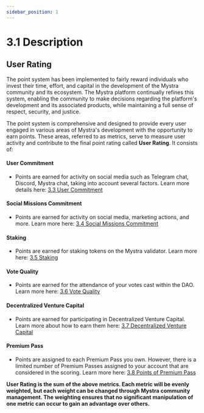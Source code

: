 ```yaml
---
sidebar_position: 1
---
```


# 3.1 Description

## User Rating

The point system has been implemented to fairly reward individuals who invest their time, effort, and capital in the development of the Mystra community and its ecosystem. The Mystra platform continually refines this system, enabling the community to make decisions regarding the platform's development and its associated products, while maintaining a full sense of respect, security, and justice.

The point system is comprehensive and designed to provide every user engaged in various areas of Mystra's development with the opportunity to earn points. These areas, referred to as metrics, serve to measure user activity and contribute to the final point rating called **User Rating**. It consists of:

#### User Commitment
- Points are earned for activity on social media such as Telegram chat, Discord, Mystra chat, taking into account several factors. Learn more details here: <a href="https://docs.mystra.io/docs/point-system/3.3-User-Commitment">3.3 User Commitment</a>

#### Social Missions Commitment
- Points are earned for activity on social media, marketing actions, and more. Learn more here: <a href="https://docs.mystra.io/docs/point-system/3.4-Social-Missions-Commitment">3.4 Social Missions Commitment</a>

#### Staking
- Points are earned for staking tokens on the Mystra validator. Learn more here: <a href="https://docs.mystra.io/docs/point-system/3.5-Staking">3.5 Staking</a>

#### Vote Quality
- Points are earned for the attendance of your votes cast within the DAO. Learn more here: <a href="https://docs.mystra.io/docs/point-system/3.6-Vote-Quality">3.6 Vote Quality</a>

#### Decentralized Venture Capital
- Points are earned for participating in Decentralized Venture Capital. Learn more about how to earn them here: <a href="https://docs.mystra.io/docs/point-system/3.7-Venture-Capital">3.7 Decentralized Venture Capital</a>

#### Premium Pass
- Points are assigned to each Premium Pass you own. However, there is a limited number of Premium Passes assigned to your account that are considered in the scoring. Learn more here: <a href="https://docs.mystra.io/docs/point-system/3.8-Tickets">3.8 Points of Premium Pass</a>

**User Rating is the sum of the above metrics. Each metric will be evenly weighted, but each weight can be changed through Mystra community management. The weighting ensures that no significant manipulation of one metric can occur to gain an advantage over others.**


